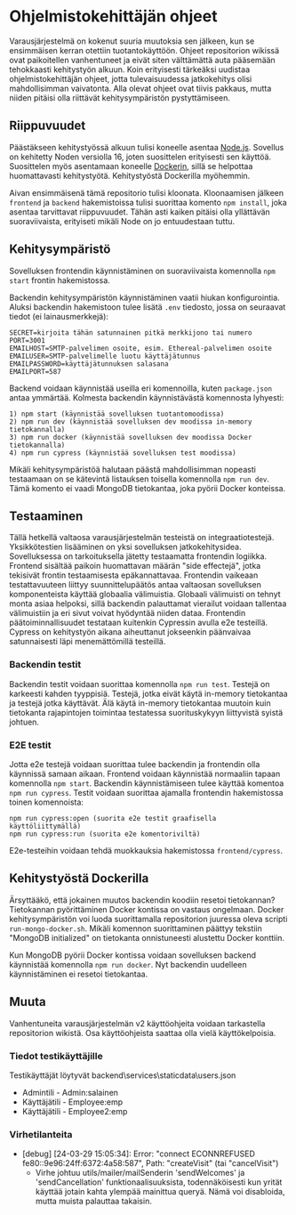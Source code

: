 # Ohjelmistokehittäjän ohjeet

Varausjärjestelmä on kokenut suuria muutoksia sen jälkeen, kun se ensimmäisen kerran otettiin tuotantokäyttöön. Ohjeet repositorion wikissä ovat paikoitellen vanhentuneet ja eivät siten välttämättä auta pääsemään tehokkaasti kehitystyön alkuun. Koin erityisesti tärkeäksi uudistaa ohjelmistokehittäjän ohjeet, jotta tulevaisuudessa jatkokehitys olisi mahdollisimman vaivatonta. Alla olevat ohjeet ovat tiivis pakkaus, mutta niiden pitäisi olla riittävät kehitysympäristön pystyttämiseen.

## Riippuvuudet

Päästäkseen kehitystyössä alkuun tulisi koneelle asentaa [Node.js](https://nodejs.org/en/). Sovellus on kehitetty Noden versiolla 16, joten suosittelen erityisesti sen käyttöä. Suosittelen myös asentamaan koneelle [Dockerin](https://www.docker.com/), sillä se helpottaa huomattavasti kehitystyötä. Kehitystyöstä Dockerilla myöhemmin.

Aivan ensimmäisenä tämä repositorio tulisi kloonata. Kloonaamisen jälkeen ```frontend``` ja ```backend``` hakemistoissa tulisi suorittaa komento ```npm install```, joka asentaa tarvittavat riippuvuudet. Tähän asti kaiken pitäisi olla yllättävän suoraviivaista, erityiseti mikäli Node on jo entuudestaan tuttu.

## Kehitysympäristö

Sovelluksen frontendin käynnistäminen on suoraviivaista komennolla ```npm start``` frontin hakemistossa.

Backendin kehitysympäristön käynnistäminen vaatii hiukan konfigurointia. Aluksi backendin hakemistoon tulee lisätä ```.env``` tiedosto, jossa on seuraavat tiedot (ei lainausmerkkejä):

    SECRET=kirjoita tähän satunnainen pitkä merkkijono tai numero 
    PORT=3001
    EMAILHOST=SMTP-palvelimen osoite, esim. Ethereal-palvelimen osoite
    EMAILUSER=SMTP-palvelimelle luotu käyttäjätunnus
    EMAILPASSWORD=käyttäjätunnuksen salasana
    EMAILPORT=587

Backend voidaan käynnistää useilla eri komennoilla, kuten ```package.json``` antaa ymmärtää. Kolmesta backendin käynnistävästä komennosta lyhyesti:

    1) npm start (käynnistää sovelluksen tuotantomoodissa)
    2) npm run dev (käynnistää sovelluksen dev moodissa in-memory tietokannalla)
    3) npm run docker (käynnistää sovelluksen dev moodissa Docker tietokannalla)
    4) npm run cypress (käynnistää sovelluksen test moodissa)

Mikäli kehitysympäristöä halutaan päästä mahdollisimman nopeasti testaamaan on se kätevintä listauksen toisella komennolla ```npm run dev```. Tämä komento ei vaadi MongoDB tietokantaa, joka pyörii Docker konteissa.

## Testaaminen

Tällä hetkellä valtaosa varausjärjestelmän testeistä on integraatiotestejä. Yksikkötestien lisääminen on yksi sovelluksen jatkokehitysidea. Sovelluksessa on tarkoituksella jätetty testaamatta frontendin logiikka. Frontend sisältää paikoin huomattavan määrän "side effectejä", jotka tekisivät frontin testaamisesta epäkannattavaa. Frontendin vaikeaan testattavuuteen liittyy suunnittelupäätös antaa valtaosan sovelluksen komponenteista käyttää globaalia välimuistia. Globaali välimuisti on tehnyt monta asiaa helpoksi, sillä backendin palauttamat vierailut voidaan tallentaa välimuistiin ja eri sivut voivat hyödyntää niiden dataa. Frontendin päätoiminnallisuudet testataan kuitenkin Cypressin avulla e2e testeillä. Cypress on kehitystyön aikana aiheuttanut jokseenkin päänvaivaa satunnaisesti läpi menemättömillä testeillä.

### Backendin testit

Backendin testit voidaan suorittaa komennolla ```npm run test```. Testejä on karkeesti kahden tyyppisiä. Testejä, jotka eivät käytä in-memory tietokantaa ja testejä jotka käyttävät. Älä käytä in-memory tietokantaa muutoin kuin tietokanta rajapintojen toimintaa testatessa suorituskykyyn liittyvistä syistä johtuen.

### E2E testit

Jotta e2e testejä voidaan suorittaa tulee backendin ja frontendin olla käynnissä samaan aikaan. Frontend voidaan käynnistää normaaliin tapaan komennolla ```npm start```. Backendin käynnistämiseen tulee käyttää komentoa ```npm run cypress```. Testit voidaan suorittaa ajamalla frontendin hakemistossa toinen komennoista:

    npm run cypress:open (suorita e2e testit graafisella käyttöliittymällä)
    npm run cypress:run (suorita e2e komentoriviltä)

E2e-testeihin voidaan tehdä muokkauksia hakemistossa ```frontend/cypress```.

## Kehitystyöstä Dockerilla

Ärsyttääkö, että jokainen muutos backendin koodiin resetoi tietokannan? Tietokannan pyörittäminen Docker kontissa on vastaus ongelmaan. Docker kehitysympäristön voi luoda suorittamalla repositorion juuressa oleva scripti ```run-mongo-docker.sh```. Mikäli komennon suorittaminen päättyy tekstiin "MongoDB initialized" on tietokanta onnistuneesti alustettu Docker konttiin.

Kun MongoDB pyörii Docker kontissa voidaan sovelluksen backend käynnistää komennolla ```npm run docker```. Nyt backendin uudelleen käynnistäminen ei resetoi tietokantaa.

## Muuta

Vanhentuneita varausjärjestelmän v2 käyttöohjeita voidaan tarkastella repositorion wikistä. Osa käyttöohjeista saattaa olla vielä käyttökelpoisia.

### Tiedot testikäyttäjille

Testikäyttäjät löytyvät backend\services\staticdata\users.json 

- Admintili - Admin:salainen
- Käyttäjätili - Employee:emp
- Käyttäjätili - Employee2:emp

### Virhetilanteita

- [debug] [24-03-29 15:05:34]: Error: "connect ECONNREFUSED fe80::9e96:24ff:6372:4a58:587", Path: "createVisit" (tai "cancelVisit")
    - Virhe johtuu utils/mailer/mailSenderin 'sendWelcomes' ja 'sendCancellation' funktionaalisuuksista, todennäköisesti kun yrität käyttää jotain kahta ylempää mainittua queryä. Nämä voi disabloida, mutta muista palauttaa takaisin.
